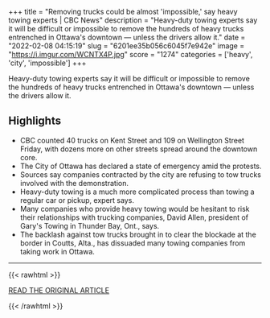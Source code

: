 +++
title = "Removing trucks could be almost 'impossible,' say heavy towing experts | CBC News"
description = "Heavy-duty towing experts say it will be difficult or impossible to remove the hundreds of heavy trucks entrenched in Ottawa's downtown — unless the drivers allow it."
date = "2022-02-08 04:15:19"
slug = "6201ee35b056c6045f7e942e"
image = "https://i.imgur.com/WCNTX4P.jpg"
score = "1274"
categories = ['heavy', 'city', 'impossible']
+++

Heavy-duty towing experts say it will be difficult or impossible to remove the hundreds of heavy trucks entrenched in Ottawa's downtown — unless the drivers allow it.

## Highlights

- CBC counted 40 trucks on Kent Street and 109 on Wellington Street Friday, with dozens more on other streets spread around the downtown core.
- The City of Ottawa has declared a state of emergency amid the protests.
- Sources say companies contracted by the city are refusing to tow trucks involved with the demonstration.
- Heavy-duty towing is a much more complicated process than towing a regular car or pickup, expert says.
- Many companies who provide heavy towing would be hesitant to risk their relationships with trucking companies, David Allen, president of Gary's Towing in Thunder Bay, Ont., says.
- The backlash against tow trucks brought in to clear the blockade at the border in Coutts, Alta., has dissuaded many towing companies from taking work in Ottawa.

---

{{< rawhtml >}}
  <p class="article-category">
    <a target="_blank" href="https://www.cbc.ca/news/canada/ottawa/ottawa-protest-truck-tow-remove-1.6339652">READ THE ORIGINAL ARTICLE</a>
  </p>
{{< /rawhtml >}}

